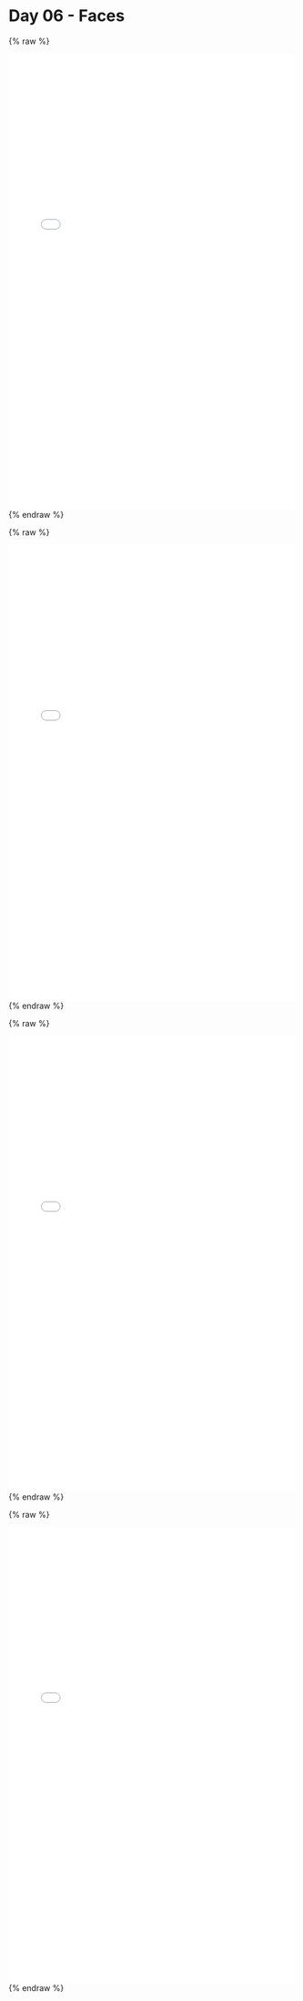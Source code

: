# Day 06 - Faces

{% raw %}
<iframe src="content/day06/01/embed.html" width="100%" height="800" frameborder="no"></iframe>
{% endraw %}


{% raw %}
<iframe src="content/day06/01-2/embed.html" width="100%" height="800" frameborder="no"></iframe>
{% endraw %}


{% raw %}
<iframe src="content/day06/01-3/embed.html" width="100%" height="800" frameborder="no"></iframe>
{% endraw %}


{% raw %}
<iframe src="content/day06/01-4/embed.html" width="100%" height="800" frameborder="no"></iframe>
{% endraw %}